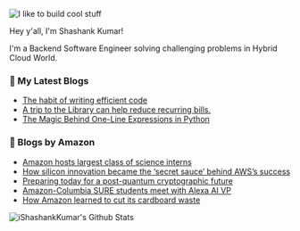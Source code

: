 ![I like to build cool stuff](https://res.cloudinary.com/dt8g3rhcy/image/upload/v1595929574/i_like_to_build_cool_shit._1_nzbwjh.png)

Hey y'all, I'm Shashank Kumar! 

I'm a Backend Software Engineer solving challenging problems in Hybrid Cloud World.

### 📕 My Latest Blogs
<!-- BLOG-POST-LIST:START -->
- [The habit of writing efficient code](https://medium.com/@ishashankkumar/the-habit-of-writing-efficient-code-153b05f04269?source=rss-d24dda280d5f------2)
- [A trip to the Library can help reduce recurring bills.](https://medium.com/swlh/a-trip-to-the-library-can-help-reduce-recurring-bills-23bca495cdf5?source=rss-d24dda280d5f------2)
- [The Magic Behind One-Line Expressions in Python](https://medium.com/swlh/the-magic-behind-one-line-expressions-in-python-816c10180c5c?source=rss-d24dda280d5f------2)
<!-- BLOG-POST-LIST:END -->

### 📕 Blogs by Amazon
<!-- AMAZON-BLOG-POST-LIST:START -->
- [Amazon hosts largest class of science interns](https://www.amazon.science/working-at-amazon/amazon-hosts-largest-class-of-science-interns)
- [How silicon innovation became the ‘secret sauce’ behind AWS’s success](https://www.amazon.science/how-silicon-innovation-became-the-secret-sauce-behind-awss-success)
- [Preparing today for a post-quantum cryptographic future](https://www.amazon.science/blog/preparing-today-for-a-post-quantum-cryptographic-future)
- [Amazon-Columbia SURE students meet with Alexa AI VP](https://www.amazon.science/academic-engagements/amazon-columbia-sure-students-meet-with-alexa-ai-vp)
- [How Amazon learned to cut its cardboard waste](https://www.amazon.science/latest-news/amazon-cardboard-boxes-waste-reduction)
<!-- AMAZON-BLOG-POST-LIST:END -->



<img align="center" alt="iShashankKumar's Github Stats" src="https://github-readme-stats.vercel.app/api?username=ishashankkumar&show_icons=true&hide_border=true" />
